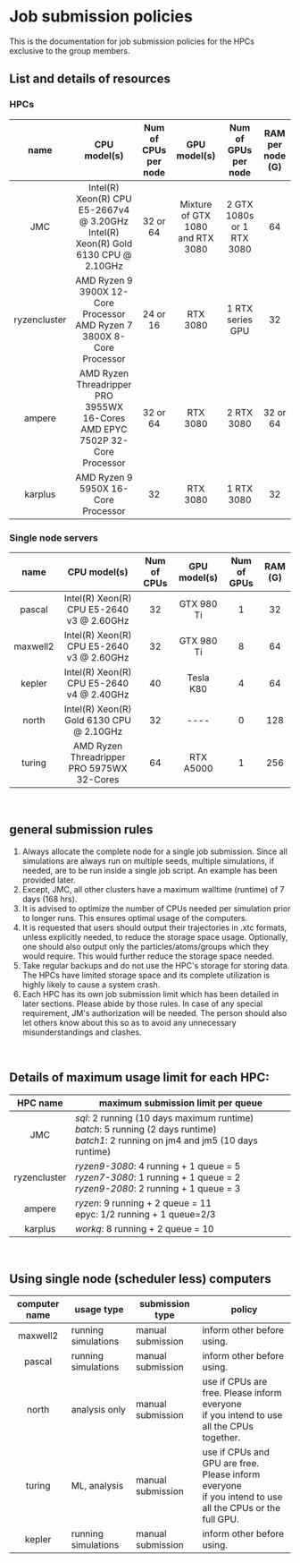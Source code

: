 # Job submission policies
This is the documentation for job submission policies for the HPCs exclusive to the group members.

## List and details of resources
### HPCs
| name | CPU model(s) | Num of CPUs per node | GPU model(s) | Num of GPUs per node | RAM per node (G)|
|:----:|:------------:|:--------------------:|:------------:|:--------------------:|:-----------:|
| JMC  | Intel(R) Xeon(R) CPU E5-2667v4 @ 3.20GHz <br>Intel(R) Xeon(R) Gold 6130 CPU @ 2.10GHz  | 32 or 64| Mixture of GTX 1080 and RTX 3080 | 2 GTX 1080s or 1 RTX 3080 | 64 |
| ryzencluster | AMD Ryzen 9 3900X 12-Core Processor <br>AMD Ryzen 7 3800X 8-Core Processor | 24 or 16 | RTX 3080 | 1 RTX series GPU | 32 |
| ampere | AMD Ryzen Threadripper PRO 3955WX 16-Cores<br>AMD EPYC 7502P 32-Core Processor| 32 or 64 | RTX 3080 | 2 RTX 3080 | 32 or 64 |
| karplus | AMD Ryzen 9 5950X 16-Core Processor | 32 | RTX 3080 | 1 RTX 3080 | 32 |

### Single node servers
| name | CPU model(s) | Num of CPUs | GPU model(s) | Num of GPUs | RAM (G)|
|:----:|:------------:|:--------------------:|:------------:|:--------------------:|:-----------:|
| pascal | Intel(R) Xeon(R) CPU E5-2640 v3 @ 2.60GHz | 32 | GTX 980 Ti | 1 | 32 |
| maxwell2| Intel(R) Xeon(R) CPU E5-2640 v3 @ 2.60GHz | 32 | GTX 980 Ti | 8 | 64 |
| kepler | Intel(R) Xeon(R) CPU E5-2640 v4 @ 2.40GHz | 40 | Tesla K80 | 4 | 64 | 
| north  | Intel(R) Xeon(R) Gold 6130 CPU @ 2.10GHz | 32 | ---- | 0 | 128 |
| turing | AMD Ryzen Threadripper PRO 5975WX 32-Cores | 64 | RTX A5000 | 1 | 256 |

<br>

## general submission rules
<ol>
  <li> Always allocate the complete node for a single job submission. Since all simulations are always run on multiple seeds, multiple simulations, if needed, are to be run inside a single job script. An example has been provided later.</li>
  <li> Except, JMC, all other clusters have a maximum walltime (runtime) of 7 days (168 hrs). </li> 
  <li> It is advised to optimize the number of CPUs needed per simulation prior to longer runs. This ensures optimal usage of the computers. </li>
  <li> It is requested that users should output their trajectories in .xtc formats, unless explicitly needed, to reduce the storage space usage. Optionally, one should also output only the particles/atoms/groups which they would require. This would further reduce the storage space needed. </li>
  <li> Take regular backups and do not use the HPC's storage for storing data. The HPCs have limited storage space and its complete utilization is highly likely to cause a system crash. </li>
  <li> Each HPC has its own job submission limit which has been detailed in later sections. Please abide by those rules. In case of any special requirement, JM's authorization will be needed. The person should also let others know about this so as to avoid any unnecessary misunderstandings and clashes.
</ol>

<br>

## Details of maximum usage limit for each HPC:
| HPC name   | maximum submission limit per queue  |
|:----------:|-------------------------------------|
|JMC         |_sql_: 2 running (10 days maximum runtime)<br>_batch_: 5 running (2 days runtime)<br>_batch1_: 2 running on jm4 and jm5 (10 days runtime)|
|ryzencluster|_ryzen9-3080_: 4 running + 1 queue = 5<br>_ryzen7-3080_: 1 running + 1 queue = 2<br>_ryzen9-2080_: 2 running + 1 queue = 3|
|ampere      |_ryzen_: 9 running + 2 queue = 11<br>epyc: 1/2 running + 1 queue=2/3|
|karplus     |_workq_: 8 running + 2 queue = 10|

<br>

## Using single node (scheduler less) computers
| computer name | usage type          | submission type  | policy                    |
|:-------------:|---------------------|------------------|---------------------------|
| maxwell2      | running simulations | manual submission| inform other before using.|
| pascal        | running simulations | manual submission| inform other before using.|
| north         | analysis only       | manual submission| use if CPUs are free. Please inform everyone<br>if you intend to use all the CPUs together.|
| turing        | ML, analysis        | manual submission| use if CPUs and GPU are free. Please inform everyone<br>if you intend to use all the CPUs or the full GPU.|
| kepler        | running simulations | manual submission| inform other before using.|
